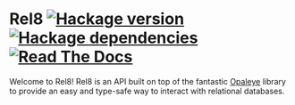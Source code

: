 # Rel8 [![Hackage version](https://img.shields.io/hackage/v/rel8.svg?style=flat)](http://hackage.haskell.org/package/rel8) [![Hackage dependencies](https://img.shields.io/hackage-deps/v/rel8.svg?style=flat)](http://packdeps.haskellers.com/feed?needle=rel8) [![Read The Docs](https://readthedocs.org/projects/rel8/badge/?version=latest)](http://rel8.readthedocs.io/en/latest/?badge=latest)

Welcome to Rel8! Rel8 is an API built on top of the
fantastic [Opaleye](https://hackage.haskell.org/package/opaleye) library to
provide an easy and type-safe way to interact with relational databases.
